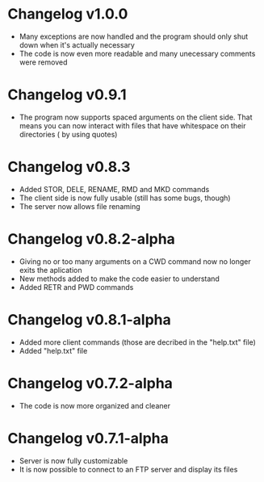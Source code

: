 # Changelog v1.0.0
* Many exceptions are now handled and the program should only shut down
when it's actually necessary
* The code is now even more readable and many unecessary comments were removed

# Changelog v0.9.1
* The program now supports spaced arguments on the client side. That means
you can now interact with files that have whitespace on their directories (
by using quotes)

# Changelog v0.8.3
* Added STOR, DELE, RENAME, RMD and MKD commands
* The client side is now fully usable (still has some bugs, though)
* The server now allows file renaming

# Changelog v0.8.2-alpha
* Giving no or too many arguments on a CWD command now no longer exits the aplication
* New methods added to make the code easier to understand
* Added RETR and PWD commands

# Changelog v0.8.1-alpha
* Added more client commands (those are decribed in the "help.txt" file)
* Added "help.txt" file

# Changelog v0.7.2-alpha
* The code is now more organized and cleaner

# Changelog v0.7.1-alpha
* Server is now fully customizable
* It is now possible to connect to an FTP server and display its files